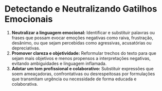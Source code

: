 # Detectando e Neutralizando Gatilhos Emocionais

1. **Neutralizar a linguagem emocional:** Identificar e substituir palavras ou frases que possam evocar emoções negativas como raiva, frustração, desânimo, ou que sejam percebidas como agressivas, acusatórias ou depreciativas.
2. **Promover clareza e objetividade:** Reformular trechos do texto para que sejam mais objetivos e menos propensos a interpretações negativas, evitando ambiguidades e linguagem inflamada.
3. **Adotar um tom profissional e colaborativo:** Substituir expressões que soem ameaçadoras, confrontativas ou desrespeitosas por formulações que transmitam urgência ou necessidade de forma educada e colaborativa.
